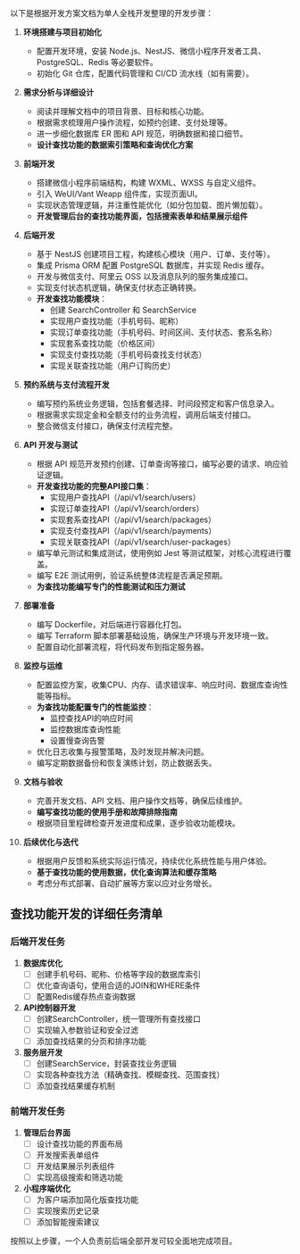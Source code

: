 以下是根据开发方案文档为单人全栈开发整理的开发步骤：

1. **环境搭建与项目初始化**  
   - 配置开发环境，安装 Node.js、NestJS、微信小程序开发者工具、PostgreSQL、Redis 等必要软件。  
   - 初始化 Git 仓库，配置代码管理和 CI/CD 流水线（如有需要）。

2. **需求分析与详细设计**  
   - 阅读并理解文档中的项目背景、目标和核心功能。  
   - 根据需求梳理用户操作流程，如预约创建、支付处理等。  
   - 进一步细化数据库 ER 图和 API 规范，明确数据和接口细节。
   - **设计查找功能的数据索引策略和查询优化方案**

3. **前端开发**  
   - 搭建微信小程序前端结构，构建 WXML、WXSS 与自定义组件。  
   - 引入 WeUI/Vant Weapp 组件库，实现页面UI。  
   - 实现状态管理逻辑，并注重性能优化（如分包加载、图片懒加载）。
   - **开发管理后台的查找功能界面，包括搜索表单和结果展示组件**

4. **后端开发**  
   - 基于 NestJS 创建项目工程，构建核心模块（用户、订单、支付等）。  
   - 集成 Prisma ORM 配置 PostgreSQL 数据库，并实现 Redis 缓存。  
   - 开发与微信支付、阿里云 OSS 以及消息队列的服务集成接口。  
   - 实现支付状态机逻辑，确保支付状态正确转换。
   - **开发查找功能模块**：
     - 创建 SearchController 和 SearchService
     - 实现用户查找功能（手机号码、昵称）
     - 实现订单查找功能（手机号码、时间区间、支付状态、套系名称）
     - 实现套系查找功能（价格区间）
     - 实现支付查找功能（手机号码查找支付状态）
     - 实现关联查找功能（用户订购历史）

5. **预约系统与支付流程开发**  
   - 编写预约系统业务逻辑，包括套餐选择、时间段预定和客户信息录入。  
   - 根据需求实现定金和全额支付的业务流程，调用后端支付接口。  
   - 整合微信支付接口，确保支付流程完整。

6. **API 开发与测试**  
   - 根据 API 规范开发预约创建、订单查询等接口，编写必要的请求、响应验证逻辑。  
   - **开发查找功能的完整API接口集**：
     - 实现用户查找API（/api/v1/search/users）
     - 实现订单查找API（/api/v1/search/orders）
     - 实现套系查找API（/api/v1/search/packages）
     - 实现支付查找API（/api/v1/search/payments）
     - 实现关联查找API（/api/v1/search/user-packages）
   - 编写单元测试和集成测试，使用例如 Jest 等测试框架，对核心流程进行覆盖。  
   - 编写 E2E 测试用例，验证系统整体流程是否满足预期。
   - **为查找功能编写专门的性能测试和压力测试**

7. **部署准备**  
   - 编写 Dockerfile，对后端进行容器化打包。  
   - 编写 Terraform 脚本部署基础设施，确保生产环境与开发环境一致。  
   - 配置自动化部署流程，将代码发布到指定服务器。

8. **监控与运维**  
   - 配置监控方案，收集CPU、内存、请求错误率、响应时间、数据库查询性能等指标。  
   - **为查找功能配置专门的性能监控**：
     - 监控查找API的响应时间
     - 监控数据库查询性能
     - 设置慢查询告警
   - 优化日志收集与报警策略，及时发现并解决问题。  
   - 编写定期数据备份和恢复演练计划，防止数据丢失。

9. **文档与验收**  
   - 完善开发文档、API 文档、用户操作文档等，确保后续维护。  
   - **编写查找功能的使用手册和故障排除指南**
   - 根据项目里程碑检查开发进度和成果，逐步验收功能模块。

10. **后续优化与迭代**  
    - 根据用户反馈和系统实际运行情况，持续优化系统性能与用户体验。  
    - **基于查找功能的使用数据，优化查询算法和缓存策略**
    - 考虑分布式部署、自动扩展等方案以应对业务增长。

## 查找功能开发的详细任务清单

### 后端开发任务
1. **数据库优化**
   - [ ] 创建手机号码、昵称、价格等字段的数据库索引
   - [ ] 优化查询语句，使用合适的JOIN和WHERE条件
   - [ ] 配置Redis缓存热点查询数据

2. **API控制器开发**
   - [ ] 创建SearchController，统一管理所有查找接口
   - [ ] 实现输入参数验证和安全过滤
   - [ ] 添加查找结果的分页和排序功能

3. **服务层开发**
   - [ ] 创建SearchService，封装查找业务逻辑
   - [ ] 实现各种查找方法（精确查找、模糊查找、范围查找）
   - [ ] 添加查找结果缓存机制

### 前端开发任务
1. **管理后台界面**
   - [ ] 设计查找功能的界面布局
   - [ ] 开发搜索表单组件
   - [ ] 开发结果展示列表组件
   - [ ] 实现高级搜索和筛选功能

2. **小程序端优化**
   - [ ] 为客户端添加简化版查找功能
   - [ ] 实现搜索历史记录
   - [ ] 添加智能搜索建议

按照以上步骤，一个人负责前后端全部开发可较全面地完成项目。